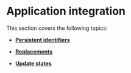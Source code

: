 # Application integration

This section covers the following topics:

-   **[Persistent identifiers](../../../../UDA/add_api/architecture/application_integration/persist_ids.md)**  

-   **[Replacements](../../../../UDA/add_api/architecture/application_integration/replacements.md)**  

-   **[Update states](../../../../UDA/add_api/architecture/application_integration/update_states.md)**  


